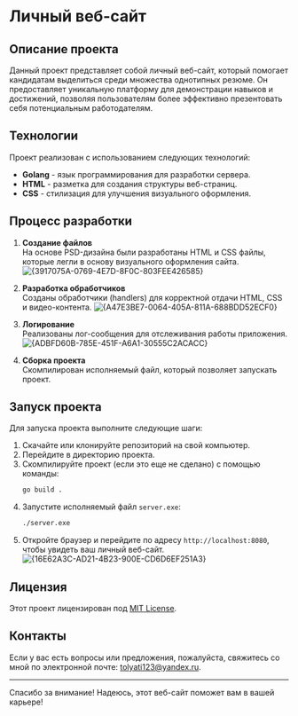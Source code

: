 # Личный веб-сайт

## Описание проекта

Данный проект представляет собой личный веб-сайт, который помогает кандидатам выделиться среди множества однотипных резюме. Он предоставляет уникальную платформу для демонстрации навыков и достижений, позволяя пользователям более эффективно презентовать себя потенциальным работодателям.

## Технологии

Проект реализован с использованием следующих технологий:
- **Golang** - язык программирования для разработки сервера.
- **HTML** - разметка для создания структуры веб-страниц.
- **CSS** - стилизация для улучшения визуального оформления.

## Процесс разработки

1. **Создание файлов**  
   На основе PSD-дизайна были разработаны HTML и CSS файлы, которые легли в основу визуального оформления сайта.
![{3917075A-0769-4E7D-8F0C-803FEE426585}](https://github.com/user-attachments/assets/fe4b2b2c-6c3f-48cd-b006-ff2819a42896)


2. **Разработка обработчиков**  
   Созданы обработчики (handlers) для корректной отдачи HTML, CSS и видео-контента.
![{A47E3BE7-0064-405A-811A-688BDD52ECF0}](https://github.com/user-attachments/assets/74bcb161-052c-47a9-9739-f156eb32394f)


3. **Логирование**  
   Реализованы лог-сообщения для отслеживания работы приложения.
![{ADBFD60B-785E-451F-A6A1-30555C2ACACC}](https://github.com/user-attachments/assets/effe709c-efad-4e8d-9a7a-11e3fea6978e)


4. **Сборка проекта**  
   Скомпилирован исполняемый файл, который позволяет запускать проект.

## Запуск проекта

Для запуска проекта выполните следующие шаги:

1. Скачайте или клонируйте репозиторий на свой компьютер.
2. Перейдите в директорию проекта.
3. Скомпилируйте проект (если это еще не сделано) с помощью команды:
   ```bash
   go build .
   ```
4. Запустите исполняемый файл `server.exe`:
   ```bash
   ./server.exe
   ```
5. Откройте браузер и перейдите по адресу `http://localhost:8080`, чтобы увидеть ваш личный веб-сайт.
![{16E62A3C-AD21-4B23-900E-CD6D6EF251A3}](https://github.com/user-attachments/assets/c8713b0f-34ba-40ef-8842-30f48996f39e)


## Лицензия

Этот проект лицензирован под [MIT License](LICENSE).

## Контакты

Если у вас есть вопросы или предложения, пожалуйста, свяжитесь со мной по электронной почте: [tolyati123@yandex.ru](mailto:tolyati123@yandex.ru).

---

Спасибо за внимание! Надеюсь, этот веб-сайт поможет вам в вашей карьере!
